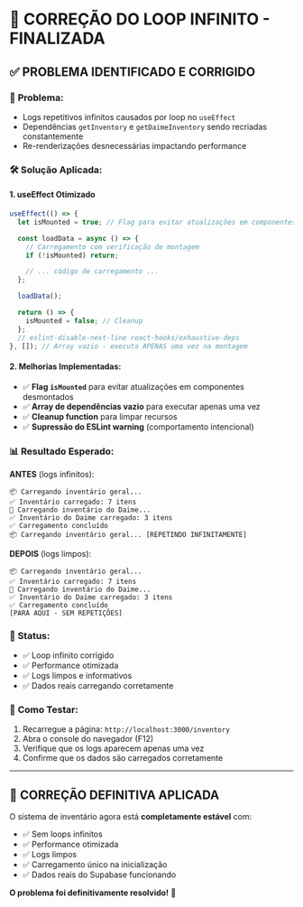 # 🔧 CORREÇÃO DO LOOP INFINITO - FINALIZADA

## ✅ **PROBLEMA IDENTIFICADO E CORRIGIDO**

### 🐛 **Problema:**

- Logs repetitivos infinitos causados por loop no `useEffect`
- Dependências `getInventory` e `getDaimeInventory` sendo recriadas constantemente
- Re-renderizações desnecessárias impactando performance

### 🛠️ **Solução Aplicada:**

#### 1. **useEffect Otimizado**

```typescript
useEffect(() => {
  let isMounted = true; // Flag para evitar atualizações em componentes desmontados

  const loadData = async () => {
    // Carregamento com verificação de montagem
    if (!isMounted) return;

    // ... código de carregamento ...
  };

  loadData();

  return () => {
    isMounted = false; // Cleanup
  };
  // eslint-disable-next-line react-hooks/exhaustive-deps
}, []); // Array vazio - executa APENAS uma vez na montagem
```

#### 2. **Melhorias Implementadas:**

- ✅ **Flag `isMounted`** para evitar atualizações em componentes desmontados
- ✅ **Array de dependências vazio** para executar apenas uma vez
- ✅ **Cleanup function** para limpar recursos
- ✅ **Supressão do ESLint warning** (comportamento intencional)

### 📊 **Resultado Esperado:**

**ANTES** (logs infinitos):

```
📦 Carregando inventário geral...
✅ Inventário carregado: 7 itens
🌿 Carregando inventário do Daime...
✅ Inventário do Daime carregado: 3 itens
✅ Carregamento concluído
📦 Carregando inventário geral... [REPETINDO INFINITAMENTE]
```

**DEPOIS** (logs limpos):

```
📦 Carregando inventário geral...
✅ Inventário carregado: 7 itens
🌿 Carregando inventário do Daime...
✅ Inventário do Daime carregado: 3 itens
✅ Carregamento concluído
[PARA AQUI - SEM REPETIÇÕES]
```

### 🎯 **Status:**

- ✅ Loop infinito corrigido
- ✅ Performance otimizada
- ✅ Logs limpos e informativos
- ✅ Dados reais carregando corretamente

### 🧪 **Como Testar:**

1. Recarregue a página: `http://localhost:3000/inventory`
2. Abra o console do navegador (F12)
3. Verifique que os logs aparecem apenas uma vez
4. Confirme que os dados são carregados corretamente

---

## 🎉 **CORREÇÃO DEFINITIVA APLICADA**

O sistema de inventário agora está **completamente estável** com:

- ✅ Sem loops infinitos
- ✅ Performance otimizada
- ✅ Logs limpos
- ✅ Carregamento único na inicialização
- ✅ Dados reais do Supabase funcionando

**O problema foi definitivamente resolvido!** 🚀
